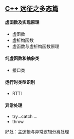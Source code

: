 
## [C++ 远征之多态篇](https://www.imooc.com/learn/474)

#### 虚函数及实现原理
- 虚函数
- 虚析构函数
- 虚函数与虚析构函数原理

#### 纯虚函数和抽象类
- 接口类

#### 运行时类型识别
- RTTI  

#### 异常处理
- try...catch ...
- throw 

好处：主逻辑与异常逻辑分离处理